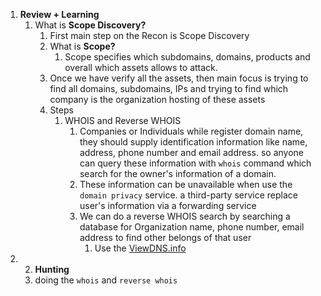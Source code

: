 1. **Review + Learning**
	1. What is **Scope Discovery?**
		1. First main step on the Recon is Scope Discovery
		2. What is **Scope?**
			1. Scope specifies which subdomains, domains, products and overall which assets allows to attack.
		3. Once we have verify all the assets, then main focus is trying to find all domains, subdomains, IPs and trying to find which company is the organization hosting of these assets
		4. Steps
			1. WHOIS and Reverse WHOIS
				1. Companies or Individuals while register domain name, they should supply identification information like name, address, phone number and email address. so anyone can query these information with `whois` command which search for the owner's information of a domain.
				2. These information can be unavailable when use the `domain privacy` service. a third-party service replace user's information via a forwarding service
				3. We can do a reverse WHOIS search by searching a database for Organization name, phone number, email address to find other belongs of that user
					1. Use the [ViewDNS.info](https://viewdns.info/reversewhois)
2. 2. **Hunting**
	1. doing the `whois` and `reverse whois`